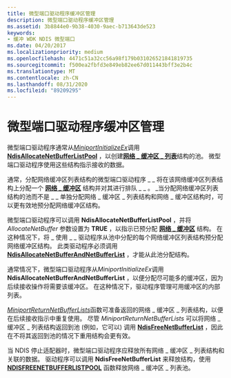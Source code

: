 ```yaml
---
title: 微型端口驱动程序缓冲区管理
description: 微型端口驱动程序缓冲区管理
ms.assetid: 3b8844e0-9b38-4030-9aec-b713643de523
keywords:
- 缓冲 WDK NDIS 微型端口
ms.date: 04/20/2017
ms.localizationpriority: medium
ms.openlocfilehash: 4471c51a32cc56a98f179b031026521841819735
ms.sourcegitcommit: f500ea2fbfd3e849eb82ee67d011443bff3e2b4c
ms.translationtype: MT
ms.contentlocale: zh-CN
ms.lasthandoff: 08/31/2020
ms.locfileid: "89209295"
---
```

# <a name="miniport-driver-buffer-management"></a>微型端口驱动程序缓冲区管理





微型端口驱动程序通常从[*MiniportInitializeEx*](/windows-hardware/drivers/ddi/ndis/nc-ndis-miniport_initialize)调用[**NdisAllocateNetBufferListPool**](/windows-hardware/drivers/ddi/ndis/nf-ndis-ndisallocatenetbufferlistpool) ，以创建[**网络 \_ 缓冲区 \_ 列表**](/windows-hardware/drivers/ddi/ndis/ns-ndis-_net_buffer_list)结构的池。 微型端口驱动程序使用这些结构指示接收的数据。

通常，分配网络缓冲区列表结构的微型端口驱动程序 \_ \_ 将在该网络缓冲区列表结构上分配一个 [**网络 \_ 缓冲区**](/windows-hardware/drivers/ddi/ndis/ns-ndis-_net_buffer) 结构并对其进行排队 \_ \_ 。 \_当分配网络缓冲区列表结构的池而不是 \_ \_ 单独分配网络 \_ 缓冲区 \_ 列表结构和网络 \_ 缓冲区结构时，可以更有效地预分配网络缓冲区结构。

微型端口驱动程序可以调用 **NdisAllocateNetBufferListPool** ，并将 *AllocateNetBuffer* 参数设置为 **TRUE** ，以指示已预分配 [**网络 \_ 缓冲区**](/windows-hardware/drivers/ddi/ndis/ns-ndis-_net_buffer) 结构。 在这种情况下，将 \_ 使用 \_ \_ 驱动程序从池中分配的每个网络缓冲区列表结构预分配网络缓冲区结构。 此类驱动程序必须调用 [**NdisAllocateNetBufferAndNetBufferList**](/windows-hardware/drivers/ddi/ndis/nf-ndis-ndisallocatenetbufferandnetbufferlist) ，才能从此池分配结构。

通常情况下，微型端口驱动程序从*MiniportInitializeEx*调用**NdisAllocateNetBufferAndNetBufferList** ，以便分配尽可能多的缓冲区，因为后续接收操作将需要该缓冲区。 在这种情况下，驱动程序管理可用缓冲区的内部列表。

[*MiniportReturnNetBufferLists*](/windows-hardware/drivers/ddi/ndis/nc-ndis-miniport_return_net_buffer_lists)函数可准备返回的网络 \_ 缓冲区 \_ 列表结构，以便在后续接收指示中重复使用。 尽管 *MiniportReturnNetBufferLists* 可以将网络 \_ 缓冲区 \_ 列表结构返回到池 (例如，它可以) 调用 [**NdisFreeNetBufferList**](/windows-hardware/drivers/ddi/ndis/nf-ndis-ndisfreenetbufferlist) ，因此在不将其返回到池的情况下重用结构会更有效。

当 NDIS 停止适配器时，微型端口驱动程序应释放所有网络 \_ 缓冲区 \_ 列表结构和关联的数据。 驱动程序可以调用 **NdisFreeNetBufferList** 来释放结构，使用 [**NDISFREENETBUFFERLISTPOOL**](/windows-hardware/drivers/ddi/ndis/nf-ndis-ndisfreenetbufferlistpool) 函数释放网络 \_ 缓冲区 \_ 列表池。

 

